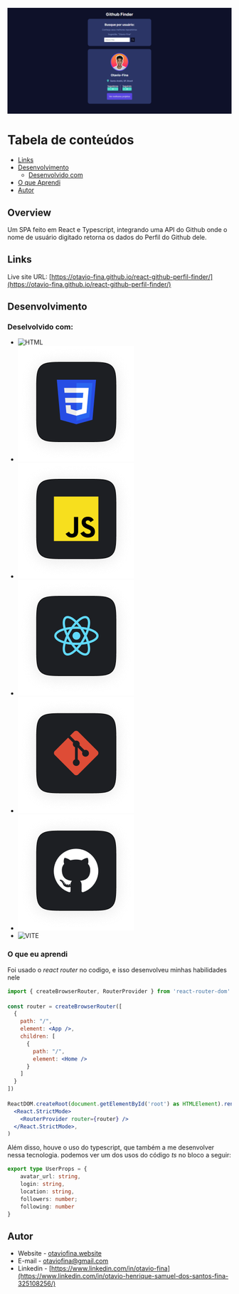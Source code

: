 
![Github Finder Desktop](/img_readme/github_finder.png)

Tabela de conteúdos
=================
   * [Links](#Links)
   * [Desenvolvimento](#Desenvolvimento)
      * [Desenvolvido com](#Desenvolvido-com)
   * [O que Aprendi](#o-que-aprendi)
   * [Autor](#autor)

## Overview
Um SPA feito em React e Typescript, integrando uma API do Github onde o nome de usuário digitado retorna os dados do Perfil do Github dele.

## Links

Live site URL: [https://otavio-fina.github.io/react-github-perfil-finder/](https://otavio-fina.github.io/react-github-perfil-finder/)



## Desenvolvimento

### Deselvolvido com:

- ![HTML](/img_readme/Tech-Stack-Logos/html.png)
- ![CSS](/img_readme/Tech-Stack-Logos/css.png)
- ![JAVASCRIPT](/img_readme/Tech-Stack-Logos/js.png)
- ![REACT](/img_readme/Tech-Stack-Logos/reactjs.png)
- ![GIT](/img_readme/Tech-Stack-Logos/git.png)
- ![GITHUB](/img_readme/Tech-Stack-Logos/gitlab.png)
- ![VITE](/img_readme/Tech-Stack-Logos/vitejs)


### O que eu aprendi

Foi usado o _*react router*_ no codigo, e isso desenvolveu minhas habilidades nele
```jsx
import { createBrowserRouter, RouterProvider } from 'react-router-dom'

const router = createBrowserRouter([
  {
    path: "/",
    element: <App />,
    children: [
      {
        path: "/",
        element: <Home />        
      }
    ]
  }
])

ReactDOM.createRoot(document.getElementById('root') as HTMLElement).render(
  <React.StrictMode>
    <RouterProvider router={router} />
  </React.StrictMode>,
)

```

Além disso, houve o uso do typescript, que também a me desenvolver nessa tecnologia. podemos ver um dos usos do código _ts_ no bloco a seguir:

```typescript
export type UserProps = {
    avatar_url: string,
    login: string,
    location: string,
    followers: number;
    following: number
}
```


 
## Autor
- Website - [otaviofina.website](otaviofina.website)
- E-mail - otaviofina@gmail.com
- Linkedin - [https://www.linkedin.com/in/otavio-fina](https://www.linkedin.com/in/otavio-henrique-samuel-dos-santos-fina-325108256/)